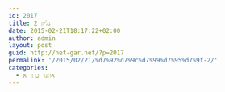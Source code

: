 ```yaml
---
id: 2017
title: גליון 2
date: 2015-02-21T18:17:22+02:00
author: admin
layout: post
guid: http://net-gar.net/?p=2017
permalink: '/2015/02/21/%d7%92%d7%9c%d7%99%d7%95%d7%9f-2/'
categories:
  - אתגר כרך א
---
```

